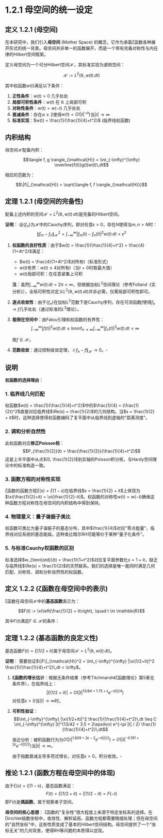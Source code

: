 # 1.2.1 母空间的统一设定

## 定义 1.2.1 (母空间)

在本研究中，我们引入**母空间** (Mother Space) 的概念，它作为承载ζ函数各种展开形式的统一背景。母空间并非单一的函数展开，而是一个带有完备对称性与内在律的Hilbert空间框架。

定义母空间为一个可分Hilbert空间$\mathcal{H}$，其标准实现为谱侧空间：

$$\mathcal{H} := L^2(\mathbb{R}, w(t)\,dt)$$

其中权函数$w(t)$满足以下条件：

1. **正性条件**：$w(t) > 0$ 几乎处处
2. **局部可积性条件**：$w(t)$ 在 $\mathbb{R}$ 上局部可积
3. **对称性条件**：$w(t) = w(-t)$ 几乎处处
4. **衰减条件**：存在$\alpha \geq 2$使得$w(t) = O(|t|^{-\alpha})$当$|t| \to \infty$
5. **标准实现**：$w(t) = \frac{1}{\frac{1}{4}+t^2}$ (临界线权函数)

## 内积结构

母空间$\mathcal{H}$配备内积：

$$\langle f, g \rangle_{\mathcal{H}} = \int_{-\infty}^{\infty} \overline{f(t)}g(t)w(t)\,dt$$

相应的范数为：

$$\|f\|_{\mathcal{H}} = \sqrt{\langle f, f \rangle_{\mathcal{H}}}$$

## 定理 1.2.1 (母空间的完备性)

配备上述内积的空间$\mathcal{H} = L^2(\mathbb{R}, w(t)\,dt)$是完备的Hilbert空间。

**证明**：
设$\{f_n\}$为$\mathcal{H}$中的Cauchy序列，即对任意$\epsilon > 0$，存在$N$使得当$m,n > N$时：
$$\|f_m - f_n\|_{\mathcal{H}}^2 = \int_{-\infty}^{\infty} |f_m(t) - f_n(t)|^2 w(t)\,dt < \epsilon^2$$

1. **权函数的良好性质**：由于$w(t) = \frac{1}{\frac{1}{4}+t^2} = \frac{4}{1+4t^2}$满足：
   - $w(t) = \frac{4}{1+4t^2}$对所有$t$（标准形式）
   - $w(t)$有界：$w(t) \leq 4$对所有$t$（当$t=0$时取最大值）
   - $w(t)$局部可积：在任意紧集上可积
   
   **注**：虽然$\int_{-\infty}^{\infty} w(t)\,dt = 2\pi < \infty$，但根据加权$L^2$空间理论（参考Folland《实分析》），全局可积性对定义$L^2(\mathbb{R}, w(t)\,dt)$并非必需，仅需局部可积性即可。

2. **逐点收敛性**：由于$\{f_n\}$在加权$L^2$范数下是Cauchy序列，存在可测函数$f$使得$f_n \to f$几乎处处（通过标准的$L^2$理论）。

3. **极限在空间中**：由Fatou引理和权函数的有界性：
   $$\int_{-\infty}^{\infty} |f(t)|^2 w(t)\,dt \leq \liminf_{n \to \infty} \int_{-\infty}^{\infty} |f_n(t)|^2 w(t)\,dt < \infty$$
   
   故$f \in \mathcal{H}$。

4. **范数收敛**：通过控制收敛定理，$\|f_n - f\|_{\mathcal{H}} \to 0$。$\square$

## 说明

**权函数的选择理由**：

### 1. 临界线几何匹配
权函数$w(t) = \frac{1}{\frac{1}{4}+t^2}$中的$\frac{1}{4} = (\frac{1}{2})^2$直接对应临界线$\Re(s) = \frac{1}{2}$的几何结构。当$s = \frac{1}{2} + it$时，这种选择使得权函数编码了复平面中从临界线到虚轴的"距离测度"。

### 2. 调和分析自然性  
此权函数对应**修正Poisson核**：
$$P_{\frac{1}{2}}(t) = \frac{\frac{1}{2}}{\frac{1}{4}+t^2}$$
这是上半平面中从点$(0, \frac{1}{2})$到实轴的Poisson积分核，与Hardy空间理论中的标准构造一致。

### 3. 函数方程的对称性实现
ζ函数的函数方程$\xi(s) = \xi(1-s)$在临界线$s = \frac{1}{2} + it$上体现为$\xi(\frac{1}{2}+it) = \xi(\frac{1}{2}-it)$。权函数的对称性$w(t) = w(-t)$确保这种函数方程对称性在母空间的内积结构中得到保持。

### 4. 物理意义：量子谐振子类比
权函数可类比为量子谐振子的基态分布，其中$\frac{1}{4}$对应"零点能量"，临界线对应系统的基态能级。这种类比暗示RH可能等价于某种"量子化条件"。

### 5. 与标准Cauchy权函数的区别
标准选择$w_{\text{std}}(t) = \frac{1}{1+t^2}$对应复平面参数化$s = 1 + it$，缺乏与临界线$\Re(s) = \frac{1}{2}$的天然联系。我们的选择是唯一能同时满足几何匹配、对称性、调和分析自然性的权函数。

## 定义 1.2.2 (ζ函数在母空间中的表示)

ζ函数在母空间$\mathcal{H}$中的**基态函数**表示为：

$$F(t) := \xi\left(\frac{1}{2} + it\right), \quad t \in \mathbb{R}$$

其中$F(t)$满足$F \in \mathcal{H}$的条件：

## 定理 1.2.2 (基态函数的良定义性)

基态函数$F(t) = \xi(1/2 + it)$属于母空间$\mathcal{H} = L^2(\mathbb{R}, w(t)\,dt)$。

**证明**：
需要验证$\|F\|_{\mathcal{H}}^2 = \int_{-\infty}^{\infty} |\xi(1/2+it)|^2 \frac{1}{\frac{1}{4}+t^2}\,dt < \infty$。

1. **ξ函数的增长估计**：根据无条件结果（参考Titchmarsh《ζ函数理论》第5章无条件界），在临界线上：
   $$|\xi(1/2 + it)| = O(|t|^{13/84 + 1.75 + \epsilon} e^{-\pi |t| / 4})$$
   对任意$\epsilon > 0$当$|t| \to \infty$时。

2. **可积性验证**：
   $$\int_{-\infty}^{\infty} |\xi(1/2+it)|^2 \frac{1}{\frac{1}{4}+t^2}\,dt \leq C \int_{-\infty}^{\infty} |t|^{13/42 + 3.5 + 2\epsilon} e^{-\pi |t| / 2} \frac{1}{\frac{1}{4}+t^2}\,dt$$
   
   渐近分析：被积函数行为为$O(|t|^{1.809 + 2\epsilon - 2} e^{-\pi |t| / 2}) = O(|t|^{-0.191 + 2\epsilon} e^{-\pi |t| / 2})$当$|t| \to \infty$。
   
   由于指数衰减主导多项式增长，对任意$\epsilon > 0$，积分收敛。$\square$

## 推论 1.2.1 (函数方程在母空间中的体现)

由于$\xi(s) = \xi(1-s)$，基态函数满足：
$$F(t) = \xi(1/2+it) = \xi(1/2-it) = F(-t)$$
即$F(t)$是**偶函数**，属于观察者子空间。

**母空间的核心思想**：
ζ函数的"复杂性"很大程度上来源于特定坐标系的选择。在Dirichlet级数坐标中，收敛性、解析延拓、函数方程都需要精细处理；但在母空间的"自然坐标"中，这些性质变成了基本的Hilbert空间结构。母空间提供了一个"坐标无关"的几何背景，使得RH等问题的本质得以显现。